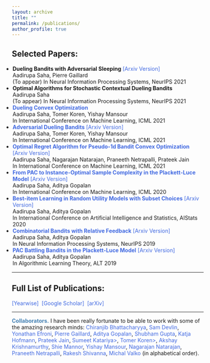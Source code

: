 ```yaml
---
layout: archive
title: ""
permalink: /publications/
author_profile: true
---
```


<html>
<head>
<style>
a:link {
  color: RoyalBlue;
  background-color: transparent;
  text-decoration: none;
}

a:visited {
  color: DarkSlateBlue;
  background-color: transparent;
  text-decoration: none;
}

a:hover {
  color: RoyalBlue;
  background-color: transparent;
  text-decoration: underline;
}

a:active {
  color: DarkRed;
  background-color: transparent;
  text-decoration: underline;
}
</style>  
</head>  
  
<body>
<h2 style="color:SteelBlue;"><a id="my_sel_pubs">Selected Papers:</a></h2>

<ul style="margin:1;padding:1">
  <li>  <b>Dueling Bandits with Adversarial Sleeping</b> <a href="https://arxiv.org/abs/2107.02274" target="_blank" LINK="red"> [Arxiv Version]</a>
  <br>  Aadirupa Saha, Pierre Gaillard
  <br>  (To appear) In Neural Information Processing Systems, NeurIPS 2021</li>

  <li>  <b>Optimal Algorithms for Stochastic Contextual Dueling Bandits</b>
  <br>  Aadirupa Saha
  <br>  (To appear) In Neural Information Processing Systems, NeurIPS 2021</li>
  
  <li>  <a href="http://proceedings.mlr.press/v139/saha21b.html" target="_blank"><b>Dueling Convex Optimization</b></a>
  <br>  Aadirupa Saha, Tomer Koren, Yishay Mansour
  <br>  In International Conference on Machine Learning, ICML 2021</li>
  
  <li>  <a href="http://proceedings.mlr.press/v139/saha21a.html" target="_blank"><b>Adversarial Dueling Bandits</b></a> <a href="https://arxiv.org/abs/2010.14563" target="_blank"> [Arxiv Version]</a>
 <br>  Aadirupa Saha, Tomer Koren, Yishay Mansour
  <br>  In International Conference on Machine Learning, ICML 2021</li>
    
  <li> <a href="http://proceedings.mlr.press/v139/saha21c.html" target="_blank"><b>Optimal Regret Algorithm for Pseudo-1d Bandit Convex Optimization</b></a> <a href="https://arxiv.org/abs/2102.07387" target="_blank"> [Arxiv Version]</a>
  <br> Aadirupa Saha, Nagarajan Natarajan, Praneeth Netrapalli, Prateek Jain
  <br> In International Conference on Machine Learning, ICML 2021</li>
    
  <li>  <a href="https://proceedings.mlr.press/v119/saha20b.html" target="_blank" LINK="red"><b>From PAC to Instance-Optimal Sample Complexity in the Plackett-Luce Model</b></a> <a href="https://arxiv.org/abs/1903.00558" target="_blank"> [Arxiv Version]</a>
  <br>  Aadirupa Saha, Aditya Gopalan
  <br>  In International Conference on Machine Learning, ICML 2020</li>
    
  <li>  <a href="https://proceedings.mlr.press/v108/aadirupa-saha20a.html" target="_blank"><b>Best-item Learning in Random Utility Models with Subset Choices</b></a> <a href="https://arxiv.org/abs/2002.07994" target="_blank"> [Arxiv Version]</a>
  <br> Aadirupa Saha, Aditya Gopalan
  <br>  In International Conference on Artificial Intelligence and Statistics, AIStats 2020</li>
    
  <li>  <a href="http://papers.nips.cc/paper/8384-combinatorial-bandits-with-relative-feedback" target="_blank"><b>Combinatorial Bandits with Relative Feedback</b></a><a href="https://arxiv.org/abs/1903.00543" target="_blank"> [Arxiv Version]</a>
  <br>  Aadirupa Saha, Aditya Gopalan
  <br>  In Neural Information Processing Systems, NeurIPS 2019</li>
    
  <li>  <a href="http://proceedings.mlr.press/v98/saha19a.html" target="_blank"><b>PAC Battling Bandits in the Plackett-Luce Model</b></a> <a href="https://arxiv.org/abs/1808.04008" target="_blank"> [Arxiv Version]</a>
  <br>  Aadirupa Saha, Aditya Gopalan
  <br>  In Algorithmic Learning Theory, ALT 2019</li>
</ul>
 
<hr style="color:black;"> 
 
<h2 style="color:SteelBlue;"><a id="my_full_pubs">Full List of Publications:</a></h2>
  <a href="https://www.microsoft.com/en-us/research/people/aasa/publications/" target="_blank"> [Yearwise]</a>&nbsp;
  <a href="https://scholar.google.co.in/citations?user=7a49tQYAAAAJ&hl=en" target="_blank"> [Google Scholar]</a>&nbsp;
  <a href="https://arxiv.org/find/all/1/au:+saha_aadirupa/0/1/0/all/0/1" target="_blank"> [arXiv]</a>

<hr style="color:black;">

<b><font color="SteelBlue">Collaborators.</font></b> I have been really fortunate to be able to work with some of the amazing research minds: 
   <a href="https://www.csa.iisc.ac.in/~chiru/" target="_blank">Chiranjib Bhattacharyya</a>,
   <a href="https://www.microsoft.com/en-us/research/people/sadevlin/" target="_blank">Sam Devlin</a>, 
   <a href="https://sites.google.com/view/yonathan-efroni/home" target="_blank">Yonathan Efroni</a>,
   <a href="http://pierre.gaillard.me/" target="_blank">Pierre Gaillard</a>,
   <a href="https://ece.iisc.ac.in/~aditya/" target="_blank">Aditya Gopalan</a>,
   <a href="https://scholar.google.co.in/citations?user=Nt-tK2UAAAAJ&hl=en" target="_blank">Shubham Gupta</a>,
   <a href="https://www.microsoft.com/en-us/research/people/kahofman/" target="_blank">Katja Hofmann</a>,
   <a href="https://www.prateekjain.org/" target="_blank">Prateek Jain</a>,
   <a href="https://sumeetsk.github.io/" target="_blank">Sumeet Katariya></a>,
   <a href="https://tomerkoren.github.io/" target="_blank">Tomer Koren></a>,
   <a href="https://people.cs.umass.edu/~akshay/" target="_blank">Akshay Krishnamurthy</a>,
   <a href="https://webee.technion.ac.il/Sites/People/shie/" target="_blank">Shie Mannor</a>,
   <a href="https://www.tau.ac.il/~mansour/" target="_blank">Yishay Mansour</a>,
   <a href="https://www.microsoft.com/en-us/research/people/nagarajn/" target="_blank">Nagarajan Natarajan</a>,
   <a href="https://praneethnetrapalli.org/" target="_blank">Praneeth Netrapalli</a>,
   <a href="https://scholar.google.ca/citations?user=izPG6OEAAAAJ&hl=en" target="_blank">Rakesh Shivanna</a>,
   <a href="https://misovalko.github.io/" target="_blank">Michal Valko</a>
  (in alphabetical order).
<!--[Nadav Merlis]()-->
</body>
</html>
